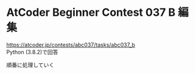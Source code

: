 # AtCoder Beginner Contest 037 B 編集  
https://atcoder.jp/contests/abc037/tasks/abc037_b  
Python (3.8.2)で回答  

順番に処理していく

